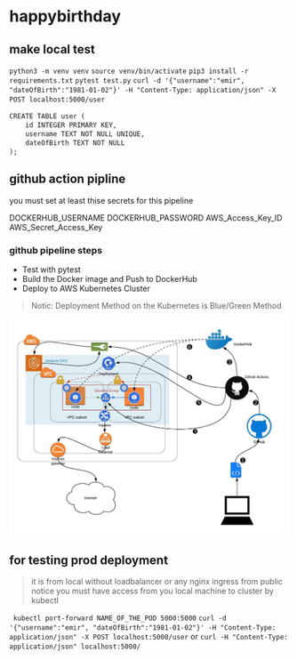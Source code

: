 # happybirthday

## make local test
`python3 -m venv venv`
`source venv/bin/activate`
`pip3 install -r requirements.txt`
`pytest test.py`
`curl -d '{"username":"emir", "dateOfBirth":"1981-01-02"}' -H "Content-Type: application/json" -X POST localhost:5000/user`
```
CREATE TABLE user (
    id INTEGER PRIMARY KEY,
    username TEXT NOT NULL UNIQUE,
    dateOfBirth TEXT NOT NULL
);
```
## github action pipline
you must set at least thise secrets for this pipeline

DOCKERHUB_USERNAME
DOCKERHUB_PASSWORD
AWS_Access_Key_ID
AWS_Secret_Access_Key

### github pipeline steps
* Test with pytest
* Build the Docker image and Push to DockerHub
* Deploy to AWS Kubernetes Cluster

> Notic: Deployment Method on the Kubernetes is Blue/Green Method

![alt topology](topology.jpg)

## for testing prod deployment
> it is from local without loadbalancer or any nginx ingress from public
> notice you must have access from you local machine to cluster by kubectl

` kubectl port-forward NAME_OF_THE_POD 5000:5000`
`curl -d '{"username":"emir", "dateOfBirth":"1981-01-02"}' -H "Content-Type: application/json" -X POST localhost:5000/user`
or
`curl -H "Content-Type: application/json" localhost:5000/`
